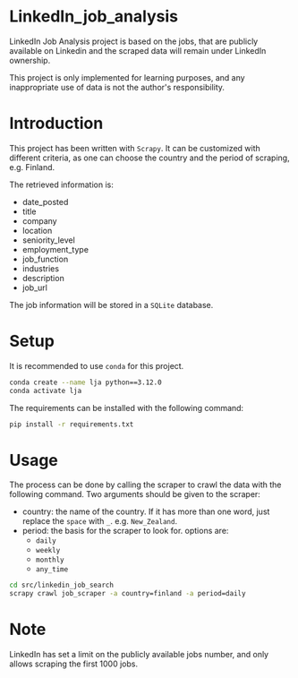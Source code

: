 # LinkedIn_job_analysis

LinkedIn Job Analysis project is based on the jobs, that are publicly available on Linkedin and the scraped data will remain under LinkedIn ownership.

This project is only implemented for learning purposes, and any inappropriate use of data is not the author's responsibility.

# Introduction

This project has been written with `Scrapy`. It can be customized with different criteria, as one can choose the country and the period of scraping, e.g. Finland.

The retrieved information is:
- date_posted
- title
- company
- location
- seniority_level
- employment_type
- job_function
- industries
- description
- job_url

The job information will be stored in a `SQLite` database.

# Setup

It is recommended to use `conda` for this project.
```bash
conda create --name lja python==3.12.0
conda activate lja 
```

The requirements can be installed with the following command:
```bash
pip install -r requirements.txt
```

# Usage

The process can be done by calling the scraper to crawl the data with the following command.
Two arguments should be given to the scraper:
- country: the name of the country. If it has more than one word, just replace the `space` with `_`. e.g. `New_Zealand`.
- period: the basis for the scraper to look for. options are:
  - `daily`
  - `weekly`
  -  `monthly`
  - `any_time`

```bash
cd src/linkedin_job_search
scrapy crawl job_scraper -a country=finland -a period=daily
```
# Note 

LinkedIn has set a limit on the publicly available jobs number, and only allows scraping the first 1000 jobs.